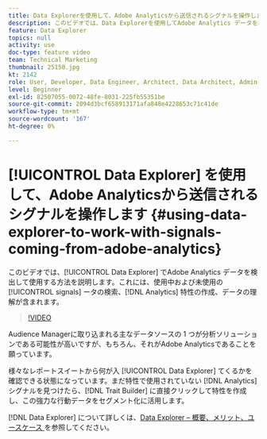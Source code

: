 ```yaml
---
title: Data Explorerを使用して、Adobe Analyticsから送信されるシグナルを操作します
description: このビデオでは、Data Explorerを使用してAdobe Analytics データを検出および使用する方法を説明します。これには、使用中および未使用のシグナルの検索、Analytics 特性の作成、データの理解が含まれます。
feature: Data Explorer
topics: null
activity: use
doc-type: feature video
team: Technical Marketing
thumbnail: 25150.jpg
kt: 2142
role: User, Developer, Data Engineer, Architect, Data Architect, Admin, Leader
level: Beginner
exl-id: 82507055-0072-48fe-8031-225fb55351be
source-git-commit: 2094d3bcf658913171afa848e4228653c71c41de
workflow-type: tm+mt
source-wordcount: '167'
ht-degree: 0%

---
```


# [!UICONTROL Data Explorer] を使用して、Adobe Analyticsから送信されるシグナルを操作します {#using-data-explorer-to-work-with-signals-coming-from-adobe-analytics}

このビデオでは、[!UICONTROL Data Explorer] でAdobe Analytics データを検出して使用する方法を説明します。これには、使用中および未使用の [!UICONTROL signals] ータの検索、[!DNL Analytics] 特性の作成、データの理解が含まれます。

>[!VIDEO](https://video.tv.adobe.com/v/25150/?quality=12)

Audience Managerに取り込まれる主なデータソースの 1 つが分析ソリューションである可能性が高いですが、もちろん、それがAdobe Analyticsであることを願っています。

様々なレポートスイートから何が入 [!UICONTROL Data Explorer] てくるかを確認できる状態になっています。まだ特性で使用されていない [!DNL Analytics] シグナルを見つけたら、[!DNL Trait Builder] に直接クリックして特性を作成し、この強力な行動データをセグメント化に活用します。

[!DNL Data Explorer] について詳しくは、[Data Explorer – 概要、メリット、ユースケース ](https://experienceleague.adobe.com/docs/audience-manager/user-guide/features/data-explorer/data-explorer-overview.html?lang=ja) を参照してください。
